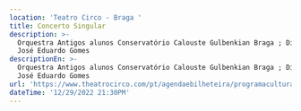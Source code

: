 ```yaml
---
location: 'Teatro Circo - Braga '
title: Concerto Singular
description: >-
  Orquestra Antigos alunos Conservatório Calouste Gulbenkian Braga ; Direção:
  José Eduardo Gomes
descriptionEn: >-
  Orquestra Antigos alunos Conservatório Calouste Gulbenkian Braga ; Direction:
  José Eduardo Gomes
url: 'https://www.theatrocirco.com/pt/agendaebilheteira/programacultural/1329'
dateTime: '12/29/2022 21:30PM'
---
```


